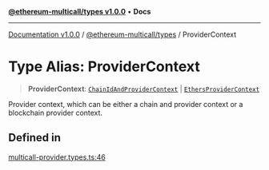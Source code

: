 [**@ethereum-multicall/types v1.0.0**](../README.md) • **Docs**

***

[Documentation v1.0.0](../../../packages.md) / [@ethereum-multicall/types](../README.md) / ProviderContext

# Type Alias: ProviderContext

> **ProviderContext**: [`ChainIdAndProviderContext`](ChainIdAndProviderContext.md) \| [`EthersProviderContext`](EthersProviderContext.md)

Provider context, which can be either a chain and provider context or a blockchain provider context.

## Defined in

[multicall-provider.types.ts:46](https://github.com/niZmosis/ethereum-multicall/blob/2a2d077a99c23b464a4e40dd6375d06ce98594bd/packages/types/src/multicall-provider.types.ts#L46)
